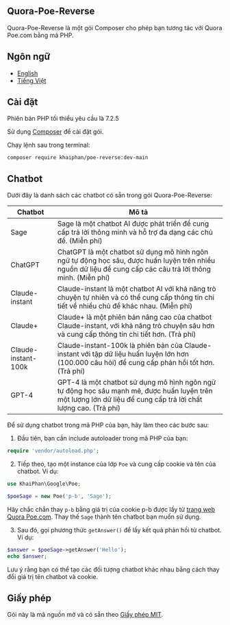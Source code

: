 ## Quora-Poe-Reverse

Quora-Poe-Reverse là một gói Composer cho phép bạn tương tác với Quora Poe.com bằng mã PHP.

## Ngôn ngữ

- [English](README.md)
- [Tiếng Việt](README_vi.md)

## Cài đặt

Phiên bản PHP tối thiểu yêu cầu là 7.2.5

Sử dụng [Composer](https://getcomposer.org) để cài đặt gói.

Chạy lệnh sau trong terminal:

```
composer require khaiphan/poe-reverse:dev-main
```
## Chatbot

Dưới đây là danh sách các chatbot có sẵn trong gói Quora-Poe-Reverse:

| Chatbot                 | Mô tả                                                             |
|-------------------------|-------------------------------------------------------------------|
| Sage                    | Sage là một chatbot AI được phát triển để cung cấp trả lời thông minh và hỗ trợ đa dạng các chủ đề. (Miễn phí)                      |
| ChatGPT                 | ChatGPT là một chatbot sử dụng mô hình ngôn ngữ tự động học sâu, được huấn luyện trên nhiều nguồn dữ liệu để cung cấp các câu trả lời thông minh. (Miễn phí) |
| Claude-instant          | Claude-instant là một chatbot AI với khả năng trò chuyện tự nhiên và có thể cung cấp thông tin chi tiết về nhiều chủ đề khác nhau. (Miễn phí)       |
| Claude+                 | Claude+ là một phiên bản nâng cao của chatbot Claude-instant, với khả năng trò chuyện sâu hơn và cung cấp thông tin chi tiết hơn. (Trả phí)        |
| Claude-instant-100k     | Claude-instant-100k là phiên bản của Claude-instant với tập dữ liệu huấn luyện lớn hơn (100.000 câu hỏi) để cung cấp phản hồi tốt hơn. (Trả phí)     |
| GPT-4                   | GPT-4 là một chatbot sử dụng mô hình ngôn ngữ tự động học sâu mạnh mẽ, được huấn luyện trên một lượng lớn dữ liệu để cung cấp trả lời chất lượng cao. (Trả phí) |

Để sử dụng chatbot trong mã PHP của bạn, hãy làm theo các bước sau:

1. Đầu tiên, bạn cần include autoloader trong mã PHP của bạn:

```php
require 'vendor/autoload.php';
```

2. Tiếp theo, tạo một instance của lớp `Poe` và cung cấp cookie và tên của chatbot. Ví dụ:

```php
use KhaiPhan\Google\Poe;

$poeSage = new Poe('p-b', 'Sage');
```

Hãy chắc chắn thay `p-b` bằng giá trị của cookie p-b được lấy từ [trang web Quora Poe.com](https://poe.com).
Thay thế `Sage` thành tên chatbot bạn muốn sử dụng.

3. Sau đó, gọi phương thức `getAnswer()` để lấy kết quả phản hồi từ chatbot. Ví dụ:

```php
$answer = $poeSage->getAnswer('Hello');
echo $answer;
```

Lưu ý rằng bạn có thể tạo các đối tượng chatbot khác nhau bằng cách thay đổi giá trị tên chatbot và cookie.

## Giấy phép

Gói này là mã nguồn mở và có sẵn theo [Giấy phép MIT](https://opensource.org/licenses/MIT).